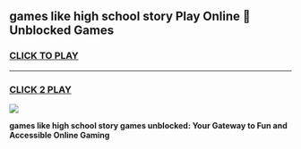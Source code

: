 
## games like high school story Play Online 👋 Unblocked Games
<h3>
<a href="https://news.freeplayer.one?title=games_like_high_school_story&ref=17GH">CLICK TO PLAY</a></h3>
<hr>

<h3>
<a href="https://news.freeplayer.one?title=games_like_high_school_story&ref=17GH">CLICK 2 PLAY</a>
  
</h3>

<a href="https://news.freeplayer.one?title=games_like_high_school_story&ref=17GH/"><img src="https://clearcache.store/games.png"></a>


**games like high school story games unblocked: Your Gateway to Fun and Accessible Online Gaming**
